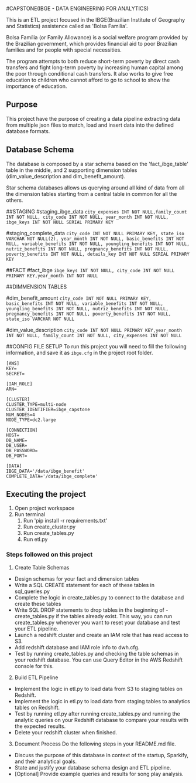 #CAPSTONE(IBGE - DATA ENGINEERING FOR ANALYTICS)

This is an ETL project focused in the IBGE(Brazilian Institute of Geography and Statistics) assistence called as 'Bolsa Familia'.

Bolsa Família (or Family Allowance) is a social welfare program provided by the Brazilian government, which provides financial aid to poor Brazilian families and for people with special necessities.

The program attempts to both reduce short-term poverty by direct cash transfers and fight long-term poverty by increasing human capital among the poor through conditional cash transfers. It also works to give free education to children who cannot afford to go to school to show the importance of education.

## Purpose

This project have the purpose of creating a data pipeline extracting data from multiple
json files to match, load and insert data into the defined database formats.

## Database Schema

The database is composed by a star schema based on the 'fact_ibge_table' table in the middle, and 2 supporting dimension tables (dim_value_description and dim_benefit_amount).

Star schema databases allows us querying around all kind of data from all the dimension tables starting from a central table in common for all the others.

##STAGING
#staging_ibge_data
`city_expenses INT NOT NULL,family_count INT NOT NULL, city_code INT NOT NULL, year_month INT NOT NULL, ibge_keys INT NOT NULL SERIAL PRIMARY KEY`


#staging_complete_data
`city_code INT NOT NULL PRIMARY KEY, state_iso VARCHAR NOT NULL(2), year_month INT NOT NULL, basic_benefits INT NOT NULL, variable_benefits INT NOT NULL, youngling_benefits INT NOT NULL, nutriz_benefits INT NOT NULL, pregnancy_benefits INT NOT NULL, poverty_benefits INT NOT NULL, details_key INT NOT NULL SERIAL PRIMARY KEY`

##FACT
#fact_ibge
`ibge_keys INT NOT NULL, city_code INT NOT NULL PRIMARY KEY,year_month INT NOT NULL`

##DIMMENSION TABLES

#dim_benefit_amount
`city_code INT NOT NULL PRIMARY KEY, basic_benefits INT NOT NULL, variable_benefits INT NOT NULL, youngling_benefits INT NOT NULL, nutriz_benefits INT NOT NULL, pregnancy_benefits INT NOT NULL, poverty_benefits INT NOT NULL, state_iso VARCHAR NOT NULL`

#dim_value_description
`city_code INT NOT NULL PRIMARY KEY,year_month INT NOT NULL, family_count INT NOT NULL, city_expenses INT NOT NULL`


##CONFIG FILE SETUP
To run this project you will need to fill the following information, and save it as `ibge.cfg` in the project root folder.

```
[AWS]
KEY=
SECRET=

[IAM_ROLE]
ARN=

[CLUSTER]
CLUSTER_TYPE=multi-node
CLUSTER_IDENTIFIER=ibge_capstone
NUM_NODES=4
NODE_TYPE=dc2.large

[CONNECTION]
HOST=
DB_NAME=
DB_USER=
DB_PASSWORD=
DB_PORT=

[DATA]
IBGE_DATA='/data/ibge_benefit'
COMPLETE_DATA='/data/ibge_complete'
```

## Executing the project
1. Open project workspace
2. Run terminal
    1. Run 'pip install -r requirements.txt'
    2. Run create_cluster.py
    3. Run create_tables.py
    4. Run etl.py

### Steps followed on this project

1. Create Table Schemas
- Design schemas for your fact and dimension tables
- Write a SQL CREATE statement for each of these tables in sql_queries.py
- Complete the logic in create_tables.py to connect to the database and create these tables
- Write SQL DROP statements to drop tables in the beginning of - create_tables.py if the tables already exist. This way, you can run create_tables.py whenever you want to reset your database and test your ETL pipeline.
- Launch a redshift cluster and create an IAM role that has read access to S3.
- Add redshift database and IAM role info to dwh.cfg.
- Test by running create_tables.py and checking the table schemas in your redshift database. You can use Query Editor in the AWS Redshift console for this.

2. Build ETL Pipeline
- Implement the logic in etl.py to load data from S3 to staging tables on Redshift.
- Implement the logic in etl.py to load data from staging tables to analytics tables on Redshift.
- Test by running etl.py after running create_tables.py and running the analytic queries on your Redshift database to compare your results with the expected results.
- Delete your redshift cluster when finished.

3. Document Process
Do the following steps in your README.md file.

- Discuss the purpose of this database in context of the startup, Sparkify, and their analytical goals.
- State and justify your database schema design and ETL pipeline.
- [Optional] Provide example queries and results for song play analysis.